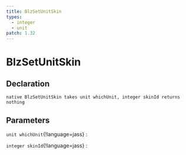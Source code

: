```yaml
---
title: BlzSetUnitSkin
types:
  - integer
  - unit
patch: 1.32
---
```


# BlzSetUnitSkin

## Declaration

```jass
native BlzSetUnitSkin takes unit whichUnit, integer skinId returns nothing
```

## Parameters
`unit whichUnit`{!language=jass}
: 

`integer skinId`{!language=jass}
: 
